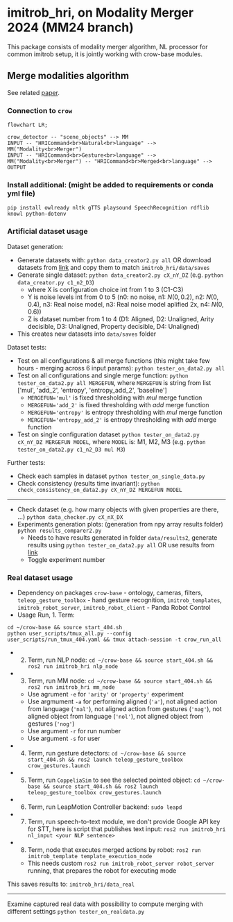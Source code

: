 # imitrob_hri, on Modality Merger 2024 (MM24 branch)

This package consists of modality merger algorithm, NL processor for common imitrob setup, it is jointly working with crow-base modules.

## Merge modalities algorithm

See related [paper](http://imitrob.ciirc.cvut.cz/publications/mm24/).

### Connection to `crow`

```mermaid
flowchart LR;

crow_detector -- "scene_objects" --> MM
INPUT -- "HRICommand<br>Natural<br>language" --> MM("Modality<br>Merger")
INPUT -- "HRICommand<br>Gesture<br>language" --> MM("Modality<br>Merger") -- "HRICommand<br>Merged<br>language" --> OUTPUT

```

### Install additional: (might be added to requirements or conda yml file)

```
pip install owlready nltk gTTS playsound SpeechRecognition rdflib knowl python-dotenv
```

### Artificial dataset usage

Dataset generation:
- Generate datasets with: `python data_creator2.py all` OR download datasets from [link](https://drive.google.com/file/d/1117fI_fFEZq8VNi0Fm3q_jKOTQEQSJOU/view?usp=sharing) and copy them to match `imitrob_hri/data/saves`
- Generate single dataset: `python data_creator2.py cX_nY_DZ` (e.g. `python data_creator.py c1_n2_D3`)
    - where X is configuration choice int from 1 to 3 (C1-C3)
    - Y is noise levels int from 0 to 5 (n0: no noise, n1: $N(0,0.2)$, n2: $N(0,0.4)$, n3: Real noise model, n3: Real noise model aplified 2x, n4: $N(0,0.6)$)
    - Z is dataset number from 1 to 4 (D1: Aligned, D2: Unaligned, Arity decisible, D3: Unaligned, Property decisible, D4: Unaligned)
- This creates new datasets into `data/saves` folder

Dataset tests:
- Test on all configurations & all merge functions (this might take few hours - merging across 6 input params): `python tester_on_data2.py all`
- Test on all configurations and single merge function: `python tester_on_data2.py all MERGEFUN`, where `MERGEFUN` is string from list ['mul', 'add_2', 'entropy', 'entropy_add_2', 'baseline']
    - `MERGEFUN='mul'` is fixed thresholding with *mul* merge function
    - `MERGEFUN='add_2'` is fixed thresholding with *add* merge function
    - `MERGEFUN='entropy'` is entropy thresholding with *mul* merge function
    - `MERGEFUN='entropy_add_2'` is entropy thresholding with *add* merge function
- Test on single configuration dataset `python tester_on_data2.py cX_nY_DZ MERGEFUN MODEL`, where `MODEL` is: M1, M2, M3 (e.g. `python tester_on_data2.py c1_n2_D3 mul M3`)

Further tests:
- Check each samples in dataset `python tester_on_single_data.py`
- Check consistency (results time invariant): `python check_consistency_on_data2.py cX_nY_DZ MERGEFUN MODEL`

---

- Check dataset (e.g. how many objects with given properties are there, ...) `python data_checker.py cX_nX_DX`
- Experiments generation plots: (generation from npy array results folder) `python results_comparer2.py`
    - Needs to have results generated in folder `data/results2`, generate results using `python tester_on_data2.py all` OR use results from [link](https://drive.google.com/file/d/1117fI_fFEZq8VNi0Fm3q_jKOTQEQSJOU/view?usp=sharing)
    - Toggle experiment number

### Real dataset usage

- Dependency on packages `crow-base` - ontology, cameras, filters, `teleop_gesture_toolbox` - hand gesture recognition, `imitrob_templates`, `imitrob_robot_server`, `imitrob_robot_client` - Panda Robot Control
- Usage Run, 1. Term:
```Shell
cd ~/crow-base && source start_404.sh
python user_scripts/tmux_all.py --config user_scripts/run_tmux_404.yaml && tmux attach-session -t crow_run_all
```
- 2. Term, run NLP node: `cd ~/crow-base && source start_404.sh && ros2 run imitrob_hri nlp_node`
- 3. Term, run MM node: `cd ~/crow-base && source start_404.sh && ros2 run imitrob_hri mm_node`
    - Use agrument `-e` for `'arity'` or `'property'` experiment
    - Use argmument `-a` for performing aligned (`'a'`), not aligned action from language (`'nal'`), not aligned action from gestures (`'nag'`), not aligned object from language (`'nol'`), not aligned object from gestures (`'nog'`)
    - Use argument `-r` for run number
    - Use argument `-s` for user
- 4. Term, run gesture detectors: `cd ~/crow-base && source start_404.sh && ros2 launch teleop_gesture_toolbox crow_gestures.launch`
- 5. Term, run `CoppeliaSim` to see the selected pointed object: `cd ~/crow-base && source start_404.sh && ros2 launch teleop_gesture_toolbox crow_gestures.launch`
- 6. Term, run LeapMotion Controller backend: `sudo leapd`
- 7. Term, run speech-to-text module, we don't provide Google API key for STT, here is script that publishes text input: `ros2 run imitrob_hri nl_input <your NLP sentence>`
- 8. Term, node that executes merged actions by robot: `ros2 run imitrob_template template_execution_node`
  - This needs custom `ros2 run imitrob_robot_server robot_server` running, that prepares the robot for executing mode

This saves results to: `imitrob_hri/data_real`

---

Examine captured real data with possibility to compute merging with different settings `python tester_on_realdata.py`



